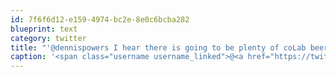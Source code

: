 ```yaml
---
id: 7f6f6d12-e159-4974-bc2e-8e0c6bcba282
blueprint: text
category: twitter
title: "'@dennispowers I hear there is going to be plenty of coLab beer at the potluck on the 16th! +@pixelsavvy"
caption: '<span class="username username_linked">@<a href="https://twitter.com/dennispowers" title="Dennis Powers">dennispowers</a></span> I hear there is going to be plenty of coLab beer at the potluck on the 16th! +<span class="username username_linked">@<a href="https://twitter.com/pixelsavvy" title="pixel savvy">pixelsavvy</a></span>'
---
```


